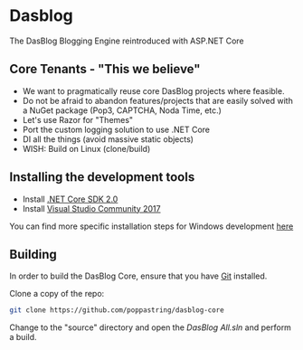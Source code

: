 # Dasblog
The DasBlog Blogging Engine reintroduced with ASP.NET Core


## Core Tenants - "This we believe"

- We want to pragmatically reuse core DasBlog projects where feasible.
- Do not be afraid to abandon features/projects that are easily solved with a NuGet package (Pop3, CAPTCHA, Noda Time, etc.)
- Let's use Razor for "Themes"
- Port the custom logging solution to use .NET Core
- DI all the things (avoid massive static objects)
- WISH: Build on Linux (clone/build)



## Installing the development tools

- Install [.NET Core SDK 2.0](https://aka.ms/dotnet-sdk-2.0.0-win-gs-x64)
- Install [Visual Studio Community 2017](https://www.visualstudio.com/thank-you-downloading-visual-studio/?sku=Community&rel=15)

You can find more specific installation steps for Windows development [here](https://www.microsoft.com/net/core#windowscmd)


## Building

In order to build the DasBlog Core, ensure that you have [Git](https://git-scm.com/downloads) installed.

Clone a copy of the repo:

```bash
git clone https://github.com/poppastring/dasblog-core
```

Change to the "source" directory and open the *DasBlog All.sln* and perform a build.
